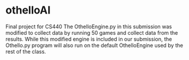 # othelloAI
Final project for CS440
The OthelloEngine.py in this submission was modified to collect data by running
50 games and collect data from the results. While this modified engine is included
in our submission, the Othello.py program will also run on the default OthelloEngine
used by the rest of the class.
